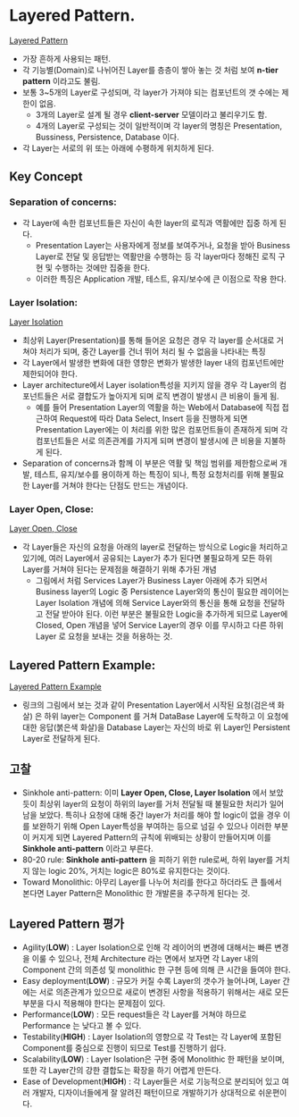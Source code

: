 # Layered Pattern.
[Layered Pattern](https://www.safaribooksonline.com/library/view/software-architecture-patterns/9781491971437/assets/sapr_0101.png)
- 가장 흔하게 사용되는 패턴.
- 각 기능별(Domain)로 나뉘어진 Layer를 층층이 쌓아 놓는 것 처럼 보여
**n-tier pattern** 이라고도 불림.
- 보통 3~5개의 Layer로 구성되며, 각 layer가 가져야 되는 컴포넌트의 갯
수에는 제한이 없음.
    - 3개의 Layer로 설계 될 경우 **client-server** 모델이라고
    불리우기도 함.
    - 4개의 Layer로 구성되는 것이 일반적이며 각 layer의 명칭은
    Presentation, Bussiness, Persistence, Database 이다.
- 각 Layer는 서로의 위 또는 아래에 수평하게 위치하게 된다.
## Key Concept
### Separation of concerns:
- 각 Layer에 속한 컴포넌트들은 자신이 속한 layer의 로직과 역활에만 집중
하게 된다.
    - Presentation Layer는 사용자에게 정보를 보여주거나, 요청을 받아
    Business Layer로 전달 및 응답받는 역활만을 수행하는 등 각 layer마다
    정해진 로직 구현 및 수행하는 것에만 집중을 한다.
    - 이러한 특징은 Application 개발, 테스트, 유지/보수에 큰 이점으로 작용
    한다.
### Layer Isolation:
[Layer Isolation](https://www.safaribooksonline.com/library/view/software-architecture-patterns/9781491971437/assets/sapr_0102.png)
- 최상위 Layer(Presentation)를 통해 들어온 요청은 경우 각 layer를
순서대로 거쳐야 처리가 되며, 중간 Layer를 건너 뛰어 처리 될 수 없음을
나타내는 특징
- 각 Layer에서 발생한 변화에 대한 영향은 변화가 발생한 layer 내의
컴포넌트에만 제한되어야 한다.
- Layer architecture에서 Layer isolation특성을 지키지 않을 경우 
각 Layer의 컴포넌트들은 서로 결합도가 높아지게 되며 로직 변경이 발생시
큰 비용이 들게 됨.
    - 예를 들어 Presentation Layer의 역활을 하는 Web에서 Database에
    직접 접근하여 Request에 따라 Data Select, Insert 등을 진행하게 되면
    Presentation Layer에는 이 처리를 위한 많은 컴포먼트들이 존재하게 되며
    각 컴포넌트들은 서로 의존관계를 가지게 되며 변경이 발생시에 큰 비용을
    지불하게 된다.
- Separation of concerns과 함께 이 부분은 역활 및 책임 범위를 제한함으로써
개발, 테스트, 유지/보수를 용이하게 하는 특징이 되나, 특정 요청처리를 위해
불필요한 Layer를 거쳐야 한다는 단점도 만드는 개념이다.
### Layer Open, Close:
[Layer Open, Close](https://www.safaribooksonline.com/library/view/software-architecture-patterns/9781491971437/assets/sapr_0103.png)
-  각 Layer들은 자신의 요청을 아래의 layer로 전달하는 방식으로 Logic을
처리하고 있기에, 여러 Layer에서 공유되는 Layer가 추가 된다면  불필요하게
모든 하위 Layer를 거쳐야 된다는 문제점을 해결하기 위해 추가된 개념
    - 그림에서 처럼 Services Layer가 Business Layer 아래에 추가 되면서
    Business layer의 Logic 중 Persistence Layer와의 통신이 필요한 레이어는
    Layer Isolation 개념에 의해 Service Layer와의 통신을 통해 요청을 전달하고
    전달 받아야 된다. 이런 부분은 불필요한 Logic을 추가하게 되므로 Layer에
    Closed, Open 개념을 넣어 Service Layer의 경우 이를 무시하고 다른 하위 Layer
    로 요청을 보내는 것을 허용하는 것.
## Layered Pattern Example:
[Layered Pattern Example](https://www.safaribooksonline.com/library/view/software-architecture-patterns/9781491971437/assets/sapr_0104.png)
- 링크의 그림에서 보는 것과 같이 Presentation Layer에서 시작된 요청(검은색 화살)
은 하위 layer는 Component 를 거쳐 DataBase Layer에 도착하고 이 요청에 대한
응답(붉은색 화살)을 Database Layer는 자신의 바로 위 Layer인 Persistent Layer로
전달하게 된다.
## 고찰
- Sinkhole anti-pattern: 이미 **Layer Open, Close, Layer Isolation** 에서 보았듯이
최상위 layer의 요청이 하위의 layer를 거처 전달될 때 불필요한 처리가 일어
남을 보았다. 특히나 요청에 대해 중간 layer가 처리를 해야 할 logic이 없을 경우
이를 보완하기 위해 Open Layer특성을 부여하는 등으로 넘길 수 있으나 이러한
부분이 커지게 되면 Layered Pattern의 규칙에 위배되는 상황이 만들어지며 이를
**Sinkhole anti-pattern** 이라고 부른다.
- 80-20 rule: **Sinkhole anti-pattern** 을 피하기 위한 rule로써, 하위
layer를 거치지 않는 logic 20%, 거치는 logic은 80%로 유지한다는 것이다.
- Toward Monolithic: 아무리 Layer를 나누어 처리를 한다고 하더라도 큰
틀에서 본다면 Layer Pattern은 Monolithic 한 개발론을 추구하게 된다는 것.
## Layered Pattern 평가
- Agility(**LOW**) : Layer Isolation으로 인해 각 레이어의 변경에 대해서는 빠른
변경을 이룰 수 있으나, 전체 Architecture 라는 면에서 보자면 각 Layer 내의
Component 간의 의존성 및 monolithic 한 구현 등에 의해 큰 시간을 들여야 한다.
- Easy deployment(**LOW**) : 규모가 커질 수록 Layer의 갯수가 늘어나며, Layer
간에는 서로 의존관계가 있으므로 새로이 변경된 사항을 적용하기 위해서는
새로 모든 부분을 다시 적용해야 한다는 문제점이 있다.
- Performance(**LOW**) : 모든 request들은 각 Layer를 거쳐야 하므로 Performance
는 낮다고 볼 수 있다.
- Testability(**HIGH**) : Layer Isolation의 영향으로 각 Test는 각 Layer에
포함된 Component를 중심으로 진행이 되므로 Test를 진행하기 쉽다.
- Scalability(**LOW**) : Layer Isolation은 구현 중에 Monolithic 한 패턴을
보이며, 또한 각 Layer간의 강한 결합도는 확장을 하기 어렵게 만든다.
- Ease of Development(**HIGH**) : 각 Layer들은 서로 기능적으로 분리되어 있고
여러 개발자, 디자이너들에게 잘 알려진 패턴이므로 개발하기가 상대적으로
쉬운편이다.


